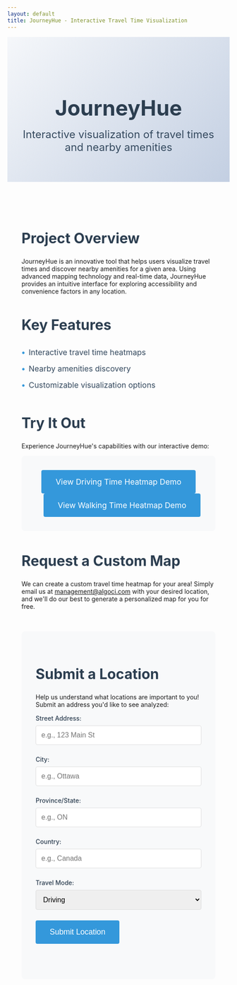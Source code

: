 ```yaml
---
layout: default
title: JourneyHue - Interactive Travel Time Visualization
---
```


<!-- Add Firebase SDK -->
<script type="module">
  // Import the functions you need from the SDKs you need
  import { initializeApp } from "https://www.gstatic.com/firebasejs/10.8.0/firebase-app.js";
  import { getFirestore, collection, addDoc, serverTimestamp } from "https://www.gstatic.com/firebasejs/10.8.0/firebase-firestore.js";

  // Your web app's Firebase configuration
  const firebaseConfig = {
    apiKey: "AIzaSyAM6U2dy7EKF0ey1TO_YV_WmLZ7YbRUdO4",
    authDomain: "journeyhue.firebaseapp.com",
    projectId: "journeyhue",
    storageBucket: "journeyhue.firebasestorage.app",
    messagingSenderId: "551447445192",
    appId: "1:551447445192:web:31a99fc5bc3914be5a6ffd",
    measurementId: "G-PXY3M7PTNB"
  };

  // Initialize Firebase
  const app = initializeApp(firebaseConfig);
  const db = getFirestore(app);

  // Make Firebase available globally
  window.firebaseApp = app;
  window.firestore = db;

  // Initialize form submission handler
  document.addEventListener('DOMContentLoaded', function() {
    const form = document.getElementById('locationForm');
    if (form) {
      form.addEventListener('submit', async function(e) {
        e.preventDefault();
        
        const streetAddress = document.getElementById('streetAddress').value;
        const city = document.getElementById('city').value;
        const province = document.getElementById('province').value;
        const country = document.getElementById('country').value;
        const mode = document.getElementById('mode').value;

        // Track form submission
        console.log('Tracking form submission:', mode);
        gtag('event', 'location_submission', {
          'event_category': 'form',
          'event_label': mode,
          'value': 1
        });

        const fullAddress = `${streetAddress}, ${city}, ${province}, ${country}`;
        
        try {
          // Store in Firestore
          await addDoc(collection(db, 'location_submissions'), {
            streetAddress,
            city,
            province,
            country,
            mode,
            fullAddress,
            timestamp: serverTimestamp()
          });
          
          const statusDiv = document.getElementById('submissionStatus');
          statusDiv.textContent = 'Location submitted successfully!';
          statusDiv.className = 'submission-status success';
          form.reset();
        } catch (error) {
          console.error('Error storing location:', error);
          const statusDiv = document.getElementById('submissionStatus');
          statusDiv.textContent = 'Error submitting location. Please try again.';
          statusDiv.className = 'submission-status error';
        }
      });
    }
  });
</script>

<!-- Google tag (gtag.js) -->
<script async src="https://www.googletagmanager.com/gtag/js?id=G-PXY3M7PTNB"></script>
<script>
  window.dataLayer = window.dataLayer || [];
  function gtag(){dataLayer.push(arguments);}
  gtag('js', new Date());
  gtag('config', 'G-PXY3M7PTNB');
</script>

<div class="project-header">
  <h1>JourneyHue</h1>
  <p class="lead">Interactive visualization of travel times and nearby amenities</p>
</div>

<div class="project-content">
  <section class="project-overview">
    <h2>Project Overview</h2>
    <p>JourneyHue is an innovative tool that helps users visualize travel times and discover nearby amenities for a given area. Using advanced mapping technology and real-time data, JourneyHue provides an intuitive interface for exploring accessibility and convenience factors in any location.</p>
  </section>

  <section class="features">
    <h2>Key Features</h2>
    <ul>
      <li>Interactive travel time heatmaps</li>
      <li>Nearby amenities discovery</li>
      <li>Customizable visualization options</li>
    </ul>
  </section>

  <section class="demo">
    <h2>Try It Out</h2>
    <p>Experience JourneyHue's capabilities with our interactive demo:</p>
    <div class="demo-container">
      <a href="/maps/travel_time_heatmap_driving_Wellington_St_Ottawa_ON_K1A_0A9.html" class="demo-link">
        View Driving Time Heatmap Demo
      </a>
      <a href="/maps/travel_time_heatmap_walking_Wellington_St_Ottawa_ON_K1A_0A9.html" class="demo-link" style="margin-left: 1rem;">
        View Walking Time Heatmap Demo
      </a>
    </div>
  </section>

  <section class="custom-request">
    <h2>Request a Custom Map</h2>
    <p> We can create a custom travel time heatmap for your area! Simply email us at <a href="mailto:management@algoci.com">management@algoci.com</a> with your desired location, and we'll do our best to generate a personalized map for you for free.</p>
  </section>

  <section class="location-submission">
    <h2>Submit a Location</h2>
    <p>Help us understand what locations are important to you! Submit an address you'd like to see analyzed:</p>
    <form id="locationForm" class="submission-form">
      <div class="form-group">
        <label for="streetAddress">Street Address:</label>
        <input type="text" id="streetAddress" name="streetAddress" required placeholder="e.g., 123 Main St">
      </div>
      <div class="form-group">
        <label for="city">City:</label>
        <input type="text" id="city" name="city" required placeholder="e.g., Ottawa">
      </div>
      <div class="form-group">
        <label for="province">Province/State:</label>
        <input type="text" id="province" name="province" required placeholder="e.g., ON">
      </div>
      <div class="form-group">
        <label for="country">Country:</label>
        <input type="text" id="country" name="country" required placeholder="e.g., Canada">
      </div>
      <div class="form-group">
        <label for="mode">Travel Mode:</label>
        <select id="mode" name="mode" required>
          <option value="driving">Driving</option>
          <option value="walking">Walking</option>
        </select>
      </div>
      <button type="submit" class="submit-button">Submit Location</button>
    </form>
    <div id="submissionStatus" class="submission-status"></div>
  </section>
</div>

<style>
.project-header {
  text-align: center;
  padding: 4rem 2rem;
  background: linear-gradient(135deg, #f5f7fa 0%, #c3cfe2 100%);
  margin-bottom: 2rem;
}

.project-header h1 {
  font-size: 3rem;
  color: #2c3e50;
  margin-bottom: 1rem;
}

.lead {
  font-size: 1.5rem;
  color: #34495e;
  max-width: 800px;
  margin: 0 auto;
}

.project-content {
  max-width: 1000px;
  margin: 0 auto;
  padding: 2rem;
}

.project-overview, .features, .demo {
  margin-bottom: 3rem;
}

h2 {
  color: #2c3e50;
  margin-bottom: 1.5rem;
  font-size: 2rem;
}

.features ul {
  list-style-type: none;
  padding: 0;
}

.features li {
  padding: 0.5rem 0;
  color: #34495e;
  font-size: 1.1rem;
}

.features li:before {
  content: "•";
  color: #3498db;
  font-weight: bold;
  margin-right: 0.5rem;
}

.demo-container {
  background: #f8f9fa;
  padding: 2rem;
  border-radius: 8px;
  text-align: center;
}

.demo-link {
  display: inline-block;
  padding: 1rem 2rem;
  background-color: #3498db;
  color: white;
  text-decoration: none;
  border-radius: 4px;
  font-size: 1.1rem;
  transition: background-color 0.3s ease;
}

.demo-link:hover {
  background-color: #2980b9;
}

.coming-soon {
  color: #7f8c8d;
  font-style: italic;
}

@media (max-width: 768px) {
  .project-header h1 {
    font-size: 2.5rem;
  }
  
  .lead {
    font-size: 1.2rem;
  }
  
  .project-content {
    padding: 1rem;
  }
}

.location-submission {
  margin-top: 3rem;
  padding: 2rem;
  background: #f8f9fa;
  border-radius: 8px;
}

.submission-form {
  max-width: 600px;
  margin: 0 auto;
}

.form-group {
  margin-bottom: 1.5rem;
}

.form-group label {
  display: block;
  margin-bottom: 0.5rem;
  color: #2c3e50;
  font-weight: 500;
}

.form-group input,
.form-group select {
  width: 100%;
  padding: 0.75rem;
  border: 1px solid #ddd;
  border-radius: 4px;
  font-size: 1rem;
}

.submit-button {
  background-color: #3498db;
  color: white;
  padding: 1rem 2rem;
  border: none;
  border-radius: 4px;
  font-size: 1.1rem;
  cursor: pointer;
  transition: background-color 0.3s ease;
}

.submit-button:hover {
  background-color: #2980b9;
}

.submission-status {
  margin-top: 1rem;
  padding: 1rem;
  border-radius: 4px;
  text-align: center;
}

.submission-status.success {
  background-color: #d4edda;
  color: #155724;
}

.submission-status.error {
  background-color: #f8d7da;
  color: #721c24;
}
</style>

<script>
document.addEventListener('DOMContentLoaded', function() {
  // Track map page access
  function trackMapAccess() {
    const currentPath = window.location.pathname;
    if (currentPath.includes('/maps/')) {
      const mapType = currentPath.includes('driving') ? 'driving' : 'walking';
      // Extract the full address from the URL
      const urlParts = currentPath.split('/').pop().replace('.html', '').split('_');
      const address = urlParts.slice(3).join(' '); // Get everything after the first 3 parts
      const filename = currentPath.split('/').pop(); // Get the HTML filename
      
      gtag('event', 'map_access', {
        'event_category': 'maps',
        'event_label': `${mapType}_${address}`,
        'filename': filename,
        'value': 1
      });
      
      // Track map load time
      window.addEventListener('load', function() {
        const loadTime = performance.now();
        gtag('event', 'map_load_time', {
          'event_category': 'performance',
          'event_label': `${mapType}_${address}`,
          'filename': filename,
          'value': Math.round(loadTime)
        });
      });

      // Track map interactions
      if (typeof map !== 'undefined') {
        // Track panning
        map.on('moveend', function() {
          gtag('event', 'map_pan', {
            'event_category': 'map_interaction',
            'event_label': `${mapType}_${address}`,
            'center': map.getCenter().toString(),
            'zoom': map.getZoom()
          });
        });

        // Track zooming
        map.on('zoomend', function() {
          gtag('event', 'map_zoom', {
            'event_category': 'map_interaction',
            'event_label': `${mapType}_${address}`,
            'zoom_level': map.getZoom()
          });
        });

        // Track layer toggles
        document.querySelectorAll('.layer-toggle').forEach(toggle => {
          toggle.addEventListener('change', function() {
            gtag('event', 'layer_toggle', {
              'event_category': 'map_interaction',
              'event_label': `${mapType}_${address}`,
              'layer_name': this.name,
              'layer_state': this.checked ? 'on' : 'off'
            });
          });
        });

        // Track marker clicks
        map.on('click', function(e) {
          const features = map.queryRenderedFeatures(e.point);
          if (features.length > 0) {
            gtag('event', 'marker_click', {
              'event_category': 'map_interaction',
              'event_label': `${mapType}_${address}`,
              'feature_type': features[0].layer.id,
              'coordinates': e.lngLat.toString()
            });
          }
        });

        // Track heatmap opacity changes
        const opacitySlider = document.querySelector('input[type="range"]');
        if (opacitySlider) {
          opacitySlider.addEventListener('change', function() {
            gtag('event', 'heatmap_opacity_change', {
              'event_category': 'map_interaction',
              'event_label': `${mapType}_${address}`,
              'opacity_value': this.value
            });
          });
        }
      }
    }
  }

  // Call the tracking function when the page loads
  trackMapAccess();

  // Track time spent on page
  let startTime = Date.now();
  window.addEventListener('beforeunload', function() {
    const timeSpent = Math.round((Date.now() - startTime) / 1000);
    gtag('event', 'time_spent', {
      'event_category': 'engagement',
      'event_label': 'page_duration',
      'value': timeSpent
    });
  });

  // Track scroll depth
  let maxScroll = 0;
  window.addEventListener('scroll', function() {
    const scrollPercent = Math.round((window.scrollY + window.innerHeight) / document.documentElement.scrollHeight * 100);
    if (scrollPercent > maxScroll) {
      maxScroll = scrollPercent;
      if (maxScroll % 25 === 0) { // Track at 25%, 50%, 75%, 100%
        gtag('event', 'scroll_depth', {
          'event_category': 'engagement',
          'event_label': `${maxScroll}%`,
          'value': maxScroll
        });
      }
    }
  });

  // Track email link clicks
  document.querySelector('a[href^="mailto:"]').addEventListener('click', function() {
    gtag('event', 'email_click', {
      'event_category': 'contact',
      'event_label': 'custom_map_request'
    });
  });

  // Track section visibility using Intersection Observer
  const sections = document.querySelectorAll('section');
  const observer = new IntersectionObserver((entries) => {
    entries.forEach(entry => {
      if (entry.isIntersecting) {
        gtag('event', 'section_view', {
          'event_category': 'content',
          'event_label': entry.target.className
        });
      }
    });
  }, { threshold: 0.5 });

  sections.forEach(section => observer.observe(section));

  // Track feature list interactions
  document.querySelectorAll('.features li').forEach((feature, index) => {
    feature.addEventListener('click', function() {
      gtag('event', 'feature_click', {
        'event_category': 'features',
        'event_label': this.textContent.trim(),
        'value': index + 1
      });
    });
  });

  // Track demo link clicks
  document.querySelectorAll('.demo-link').forEach(link => {
    link.addEventListener('click', function(e) {
      const mode = this.textContent.includes('Driving') ? 'driving' : 'walking';
      console.log('Tracking demo click:', mode);
      gtag('event', 'demo_click', {
        'event_category': 'demo',
        'event_label': mode,
        'value': 1
      });
    });
  });

  // Verify GA is loaded
  console.log('Google Analytics loaded:', typeof gtag !== 'undefined');
});
</script> 
